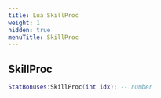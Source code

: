 ```yaml
---
title: Lua SkillProc
weight: 1
hidden: true
menuTitle: SkillProc
---
```

## SkillProc
```lua
StatBonuses:SkillProc(int idx); -- number
```